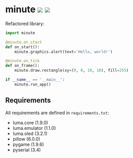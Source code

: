 # minute ![](https://img.shields.io/github/license/breitburg/minute) ![](https://img.shields.io/github/languages/code-size/breitburg/minute)

Refactored library:

```python
import minute

@minute.on_start
def on_start():
    minute.graphics.alert(text='Hello, world!')

@minute.on_tick
def on_frame():
    minute.draw.rectangle(xy=(0, 0, 10, 10), fill=255)

if __name__ == '__main__':
    minute.run_app()
```

## Requirements

All requirements are defined in `requirements.txt`:

- luma.core (1.9.0)
- luma.emulator (1.1.0)
- luma.oled (3.2.1)
- pillow (6.0.0)
- pygame (1.9.6)
- pyserial (3.4)
